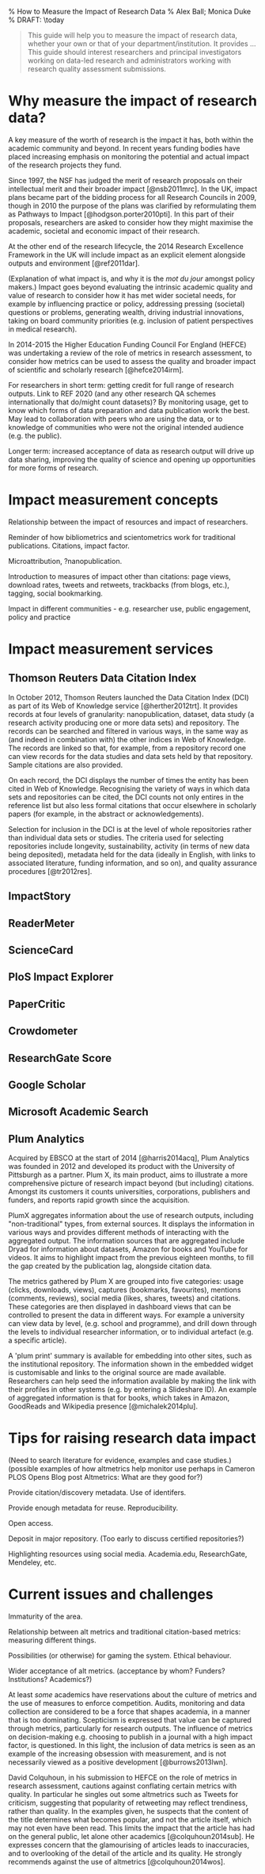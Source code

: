 % How to Measure the Impact of Research Data
% Alex Ball; Monica Duke
% DRAFT: \today

> This guide will help you to measure the impact of research data, whether your own or that of your department/institution. It provides ... This guide should interest researchers and principal investigators working on data-led research and administrators working with research quality assessment submissions.

Why measure the impact of research data?
========================================

A key measure of the worth of research is the impact it has, both within the academic community and beyond. In recent years funding bodies have placed increasing emphasis on monitoring the potential and actual impact of the research projects they fund.

Since 1997, the NSF has judged the merit of research proposals on their intellectual merit and their broader impact [@nsb2011mrc]. In the UK, impact plans became part of the bidding process for all Research Councils in 2009, though in 2010 the purpose of the plans was clarified by reformulating them as Pathways to Impact [@hodgson.porter2010pti]. In this part of their proposals, researchers are asked to consider how they might maximise the academic, societal and economic impact of their research.

At the other end of the research lifecycle, the 2014 Research Excellence Framework in the UK will include impact as an explicit element alongside outputs and environment [@ref2011dar].

(Explanation of what impact is, and why it is the *mot du jour* amongst policy makers.)
Impact goes beyond evaluating the intrinsic academic quality and value of research to consider how it has met wider societal needs, 
for example by influencing practice or policy, addressing pressing (societal) questions or problems, 
generating wealth, driving industrial innovations, taking on board community priorities (e.g. 
inclusion of patient perspectives in medical research).
  
In 2014-2015 the Higher Education Funding Council For England (HEFCE) was undertaking a review of the role of metrics in research 
assessment, to consider how metrics can be used to assess the quality and broader impact of scientific and scholarly 
research [@hefce2014irm].  

For researchers in short term: getting credit for full range of research outputs. Link to REF 2020 (and any other research QA schemes internationally that do/might count datasets)? By monitoring usage, get to know which forms of data preparation and data publication work the best.
May lead to collaboration with peers who are using the data, or to knowledge of communities who were not the original intended audience
(e.g. the public).

Longer term: increased acceptance of data as research output will drive up data sharing, improving the quality of science and opening up opportunities for more forms of research.


Impact measurement concepts
===========================

Relationship between the impact of resources and impact of researchers.

Reminder of how bibliometrics and scientometrics work for traditional publications. Citations, impact factor.

Microattribution, ?nanopublication. 

Introduction to measures of impact other than citations: page views, download rates, tweets and retweets, trackbacks (from blogs, etc.), tagging, social bookmarking.

Impact in different communities - e.g. researcher use, public engagement, policy and practice

Impact measurement services
===========================

Thomson Reuters Data Citation Index
------------------------------------

In October 2012, Thomson Reuters launched the Data Citation Index (DCI) as part of its Web of Knowledge service [@herther2012trt]. It provides records at four levels of granularity: nanopublication, dataset, data study (a research activity producing one or more data sets) and repository. The records can be searched and filtered in various ways, in the same way as (and indeed in combination with) the other indices in Web of Knowledge. The records are linked so that, for example, from a repository record one can view records for the data studies and data sets held by that repository. Sample citations are also provided.

On each record, the DCI displays the number of times the entity has been cited in Web of Knowledge. Recognising the variety of ways in which data sets and repositories can be cited, the DCI counts not only entires in the reference list but also less formal citations that occur elsewhere in scholarly papers (for example, in the abstract or acknowledgements).

Selection for inclusion in the DCI is at the level of whole repositories rather than individual data sets or studies. The criteria used for selecting repositories include longevity, sustainability, activity (in terms of new data being deposited), metadata held for the data (ideally in English, with links to associated literature, funding information, and so on), and quality assurance procedures [@tr2012res].

ImpactStory
-----------

ReaderMeter
-----------

ScienceCard
-----------

PloS Impact Explorer
--------------------

PaperCritic
-----------

Crowdometer
-----------

ResearchGate Score
------------------

Google Scholar
--------------

Microsoft Academic Search
-------------------------

Plum Analytics
---------------
Acquired by EBSCO at the start of 2014 [@harris2014acq], Plum Analytics was founded in 2012 and developed its product
with the University of Pittsburgh as a partner. Plum X, its main product, aims to illustrate a more comprehensive
picture of research impact beyond (but including) citations. Amongst its customers it counts universities, 
corporations, publishers and funders, and reports rapid growth since the acquisition.

PlumX aggregates information about the use of research outputs, including "non-traditional"
types, from external sources. It displays the information in various ways and provides different methods of interacting with the
aggregated output.  The information sources that are aggregated include Dryad for information about datasets, Amazon for 
books and YouTube for videos.  It aims to highlight impact from the previous eighteen months, to fill the gap created by 
the publication lag, alongside citation data.

The metrics gathered by Plum X are grouped into five categories: usage (clicks, downloads, views), captures (bookmarks, favourites),
mentions (comments, reviews), social media (likes, shares, tweets) and citations. These categories are then displayed in dashboard views
that can be controlled to present the data in different ways.  For example a university can view data by level,
(e.g. school and programme), and drill down through the levels to individual researcher information, or to individual artefact (e.g. a 
specific article).

A 'plum print' summary is available for embedding into other sites, such as the institutional repository.  The information shown in the 
embedded widget is customisable and links to the original source are made available. Researchers can help seed the information available 
by making the link with their profiles in other systems (e.g. by entering a Slideshare ID).  An example of aggregated information
is that for books, which takes in Amazon, GoodReads and Wikipedia presence [@michalek2014plu].

Tips for raising research data impact
=====================================

(Need to search literature for evidence, examples and case studies.)
(possible examples of how altmetrics help monitor use perhaps in Cameron PLOS Opens Blog post 
Altmetrics: What are they good for?)

Provide citation/discovery metadata. Use of identifers.

Provide enough metadata for reuse. Reproducibility.

Open access.

Deposit in major repository. (Too early to discuss certified repositories?)

Highlighting resources using social media. Academia.edu, ResearchGate, Mendeley, etc.


Current issues and challenges
=============================

Immaturity of the area.

Relationship between alt metrics and traditional citation-based metrics: measuring different things.

Possibilities (or otherwise) for gaming the system. Ethical behaviour.

Wider acceptance of alt metrics.
(acceptance by whom? Funders? Institutions? Academics?)


At least *some* academics have reservations about the culture of metrics and the use of measures
to enforce competition. Audits, monitoring and data collection are considered to be a force that shapes academia, 
in a manner that is too dominating.  Scepticism is expressed that value can be captured through metrics, particularly for research outputs. 
The influence of metrics on decision-making e.g. choosing to publish in a journal with a high impact factor, is questioned. 
In this light, the inclusion of data metrics is seen as an example of the increasing obsession with measurement, 
and is not necessarily viewed as a positive development [@burrows2013lwn].  

David Colquhoun, in his submission to HEFCE on the role of metrics in research assessment, cautions against conflating certain metrics 
with quality.  In particular he singles out some altmetrics such as Tweets for criticism, suggesting that popularity of retweeting may
reflect trendiness, rather than quality.  In the examples given, he suspects that the content of the title determines what becomes
popular, and not the article itself, which may not even have been read.  This limits the impact that the article has had on the 
general public, let alone other academics [@colquhoun2014sub]. He expresses concern that the glamourising of articles leads to 
inaccuracies, and to overlooking of the detail of the article and its quality. He strongly recommends against the use of altmetrics [@colquhoun2014wos].

